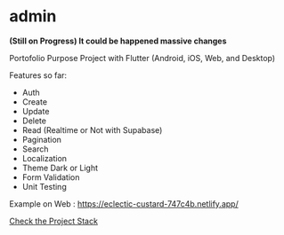 # admin 

**(Still on Progress) It could be happened massive changes**

Portofolio Purpose Project with Flutter (Android, iOS, Web, and Desktop)

Features so far:

- Auth
- Create
- Update
- Delete
- Read (Realtime or Not with Supabase)
- Pagination
- Search
- Localization
- Theme Dark or Light
- Form Validation
- Unit Testing

Example on Web : https://eclectic-custard-747c4b.netlify.app/

[Check the Project Stack](https://github.com/gunantosteven/admin/tree/main/admin#readme)
